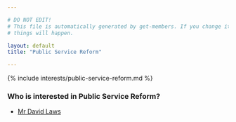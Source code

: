 ```yaml
---

# DO NOT EDIT!
# This file is automatically generated by get-members. If you change it, bad
# things will happen.

layout: default
title: "Public Service Reform"

---
```


{% include interests/public-service-reform.md %}

### Who is interested in Public Service Reform?


* [Mr David Laws](/members/mr-david-laws.html)
